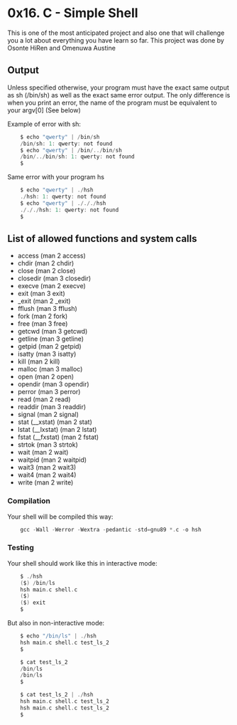 # 0x16. C - Simple Shell

This is one of the most anticipated project and also one that will challenge you a lot about everything you have learn so far.
This project was done by Osonte HiRen and Omenuwa Austine

## Output
Unless specified otherwise, your program must have the exact same output as sh (/bin/sh) as well as the exact same error output.
The only difference is when you print an error, the name of the program must be equivalent to your argv[0] (See below)

Example of error with sh:

```C
	$ echo "qwerty" | /bin/sh
	/bin/sh: 1: qwerty: not found
	$ echo "qwerty" | /bin/../bin/sh
	/bin/../bin/sh: 1: qwerty: not found
	$
```


Same error with your program hs



```C
	$ echo "qwerty" | ./hsh
	./hsh: 1: qwerty: not found
	$ echo "qwerty" | ./././hsh
	./././hsh: 1: qwerty: not found
	$
```
## List of allowed functions and system calls

- access (man 2 access)
- chdir (man 2 chdir)
- close (man 2 close)
- closedir (man 3 closedir)
- execve (man 2 execve)
- exit (man 3 exit)
- \_exit (man 2 \_exit)
- fflush (man 3 fflush)
- fork (man 2 fork)
- free (man 3 free)
- getcwd (man 3 getcwd)
- getline (man 3 getline)
- getpid (man 2 getpid)
- isatty (man 3 isatty)
- kill (man 2 kill)
- malloc (man 3 malloc)
- open (man 2 open)
- opendir (man 3 opendir)
- perror (man 3 perror)
- read (man 2 read)
- readdir (man 3 readdir)
- signal (man 2 signal)
- stat (\_\_xstat) (man 2 stat)
- lstat (\_\_lxstat) (man 2 lstat)
- fstat (\_\_fxstat) (man 2 fstat)
- strtok (man 3 strtok)
- wait (man 2 wait)
- waitpid (man 2 waitpid)
- wait3 (man 2 wait3)
- wait4 (man 2 wait4)
- write (man 2 write)

### Compilation

Your shell will be compiled this way:

```C
	gcc -Wall -Werror -Wextra -pedantic -std=gnu89 *.c -o hsh
```

### Testing

Your shell should work like this in interactive mode:

```C
	$ ./hsh
	($) /bin/ls
	hsh main.c shell.c
	($)
	($) exit
	$
```

But also in non-interactive mode:

```C
	$ echo "/bin/ls" | ./hsh
	hsh main.c shell.c test_ls_2
	$
```

```C
	$ cat test_ls_2
	/bin/ls
	/bin/ls
	$
```

```C
	$ cat test_ls_2 | ./hsh
	hsh main.c shell.c test_ls_2
	hsh main.c shell.c test_ls_2
	$
```
